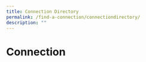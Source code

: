 ```yaml
---
title: Connection Directory
permalink: /find-a-connection/connectiondirectory/
description: ""
---
```

# Connection 